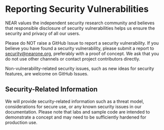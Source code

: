 # Reporting Security Vulnerabilities

NEAR values the independent security research community and believes that
responsible disclosure of security vulnerabilities helps us ensure the security
and privacy of all our users.

Please do NOT raise a GitHub Issue to report a security vulnerability. If you
believe you have found a security vulnerability, please submit a report to
<security@nearone.org>, preferably with a proof of concept. We ask that you
do not use other channels or contact project contributors directly.

Non-vulnerability-related security issues, such as new ideas for security
features, are welcome on GitHub Issues.

## Security-Related Information

We will provide security-related information such as a threat model,
considerations for secure use, or any known security issues in our
documentation. Please note that labs and sample code are intended to demonstrate
a concept and may need to be sufficiently hardened for production use.
